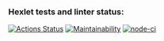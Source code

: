 ### Hexlet tests and linter status:

[![Actions Status](https://github.com/buruhin/frontend-project-lvl1/workflows/hexlet-check/badge.svg)](https://github.com/buruhin/frontend-project-lvl1/actions)
[![Maintainability](https://api.codeclimate.com/v1/badges/a99a88d28ad37a79dbf6/maintainability)](https://codeclimate.com/github/codeclimate/codeclimate/maintainability)
[![node-ci](https://github.com/buruhin/frontend-project-lvl1/workflows/node-ci/badge.svg)](https://github.com/buruhin/frontend-project-lvl1/actions)